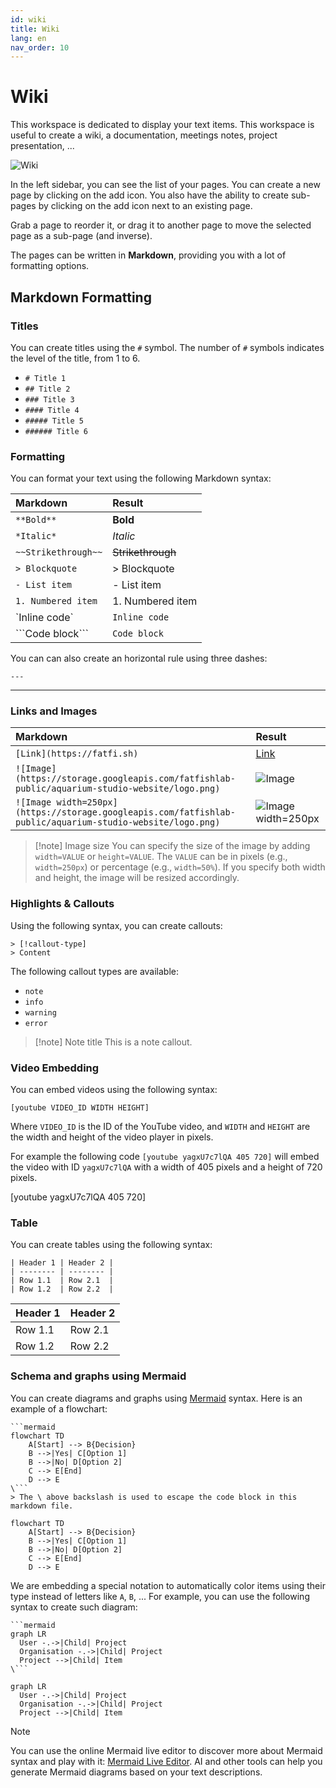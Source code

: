 ```yaml
---
id: wiki
title: Wiki
lang: en
nav_order: 10
---
```


# Wiki

This workspace is dedicated to display your text items. This workspace is useful to create a wiki, a documentation, meetings notes, project presentation, ...

![Wiki](/_medias/screenshots/wiki.webp)

In the left sidebar, you can see the list of your pages. You can create a new page by clicking on the <span class="aq-icon">add</span> icon. You also have the ability to create sub-pages by clicking on the <span class="aq-icon">add</span> icon next to an existing page.

Grab a page to reorder it, or drag it to another page to move the selected page as a sub-page (and inverse).

The pages can be written in **Markdown**, providing you with a lot of formatting options.

## Markdown Formatting

### Titles

You can create titles using the `#` symbol. The number of `#` symbols indicates the level of the title, from 1 to 6.

- `# Title 1`
- `## Title 2`
- `### Title 3`
- `#### Title 4`
- `##### Title 5`
- `###### Title 6`

### Formatting

You can format your text using the following Markdown syntax:

| Markdown | Result |
| :-------- | :------ |
| `**Bold**` | **Bold** |
| `*Italic*` | *Italic* |
| `~~Strikethrough~~` | ~~Strikethrough~~ |
| `> Blockquote` | > Blockquote |
| `- List item` | - List item |
| `1. Numbered item` | 1. Numbered item |
| \`Inline code` | `Inline code` |
| \```Code block``` | ```Code block``` |

You can can also create an horizontal rule using three dashes:

```
---
```
---

### Links and Images


| Markdown | Result |
| :------- |  :----- |
| `[Link](https://fatfi.sh)` | [Link](https://fatfi.sh) |
| `![Image](https://storage.googleapis.com/fatfishlab-public/aquarium-studio-website/logo.png)` | ![Image](https://storage.googleapis.com/fatfishlab-public/aquarium-studio-website/logo.png) |
| `![Image width=250px](https://storage.googleapis.com/fatfishlab-public/aquarium-studio-website/logo.png)` | ![Image width=250px](https://storage.googleapis.com/fatfishlab-public/aquarium-studio-website/logo.png) |

> [!note] Image size
> You can specify the size of the image by adding `width=VALUE` or `height=VALUE`. The `VALUE` can be in pixels (e.g., `width=250px`) or percentage (e.g., `width=50%`). If you specify both width and height, the image will be resized accordingly.

### Highlights & Callouts

Using the following syntax, you can create callouts:

```
> [!callout-type]
> Content
```

The following callout types are available:

- `note`
- `info`
- `warning`
- `error`

> [!note] Note title
> This is a note callout.

### Video Embedding

You can embed videos using the following syntax:

```
[youtube VIDEO_ID WIDTH HEIGHT]
```

Where `VIDEO_ID` is the ID of the YouTube video, and `WIDTH` and `HEIGHT` are the width and height of the video player in pixels.

For example the following code `[youtube yagxU7c7lQA 405 720]` will embed the video with ID `yagxU7c7lQA` with a width of 405 pixels and a height of 720 pixels.

[youtube yagxU7c7lQA 405 720]

### Table

You can create tables using the following syntax:

```
| Header 1 | Header 2 |
| -------- | -------- |
| Row 1.1  | Row 2.1  |
| Row 1.2  | Row 2.2  |
```

| Header 1 | Header 2 |
| -------- | -------- |
| Row 1.1  | Row 2.1  |
| Row 1.2  | Row 2.2  |

### Schema and graphs using Mermaid

You can create diagrams and graphs using [Mermaid](https://mermaid.js.org/) syntax. Here is an example of a flowchart:

```
```mermaid
flowchart TD
    A[Start] --> B{Decision}
    B -->|Yes| C[Option 1]
    B -->|No| D[Option 2]
    C --> E[End]
    D --> E
\```
> The \ above backslash is used to escape the code block in this markdown file.
```

```mermaid
flowchart TD
    A[Start] --> B{Decision}
    B -->|Yes| C[Option 1]
    B -->|No| D[Option 2]
    C --> E[End]
    D --> E
```

We are embedding a special notation to automatically color items using their type instead of letters like `A`, `B`, ...
For example, you can use the following syntax to create such diagram:


```
```mermaid
graph LR
  User -.->|Child| Project
  Organisation -.->|Child| Project
  Project -->|Child| Item
\```
```

```mermaid
graph LR
  User -.->|Child| Project
  Organisation -.->|Child| Project
  Project -->|Child| Item
```

> [!note]
> You can use the online Mermaid live editor to discover more about Mermaid syntax and play with it: [Mermaid Live Editor](https://mermaid.live). AI and other tools can help you generate Mermaid diagrams based on your text descriptions.
